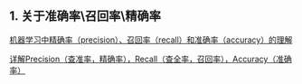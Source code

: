 ## 1. 关于准确率\召回率\精确率

[机器学习中精确率（precision）、召回率（recall）和准确率（accuracy）的理解](https://blog.csdn.net/duyuan6949/article/details/81028372)

[详解Precision（查准率，精确率），Recall（查全率，召回率），Accuracy（准确率）](https://blog.csdn.net/xiaotao_1/article/details/81033465)